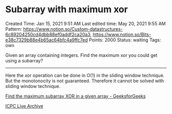 # Subarray with maximum xor

Created Time: Jan 15, 2021 9:51 AM
Last edited time: May 20, 2021 9:55 AM
Pattern: https://www.notion.so/Custom-datastructures-6c89204250cd4dbb88ef0addf2ca20a3, https://www.notion.so/Bits-e38c7329b88e4b65ac64bfc4a9ffc7ed
Points: 2000
Status: waiting
Tags: own

Given an array containing integers. Find the maximum xor you could get using a subarray?

---

Here the xor operation can be done in O(1) in the sliding window technique. But the monotonocity is not guaranteed. Therefore it cannot be solved with sliding window technique. 

[Find the maximum subarray XOR in a given array - GeeksforGeeks](https://www.geeksforgeeks.org/find-the-maximum-subarray-xor-in-a-given-array/)

[ICPC Live Archive](https://icpcarchive.ecs.baylor.edu/index.php?option=com_onlinejudge&Itemid=8&page=show_problem&problem=2683)